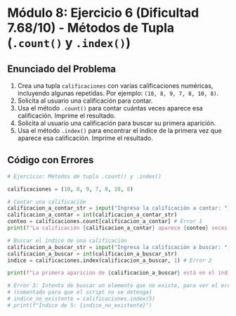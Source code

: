 # Módulo 8: Ejercicio 6 (Dificultad 7.68/10) - Métodos de Tupla (`.count()` y `.index()`)

## Enunciado del Problema

1.  Crea una tupla `calificaciones` con varias calificaciones numéricas, incluyendo algunas repetidas. Por ejemplo: `(10, 8, 9, 7, 8, 10, 8)`.
2.  Solicita al usuario una calificación para contar.
3.  Usa el método `.count()` para contar cuántas veces aparece esa calificación. Imprime el resultado.
4.  Solicita al usuario una calificación para buscar su primera aparición.
5.  Usa el método `.index()` para encontrar el índice de la primera vez que aparece esa calificación. Imprime el resultado.

## Código con Errores

```python
# Ejercicio: Métodos de tupla .count() y .index()

calificaciones = (10, 8, 9, 7, 8, 10, 8)

# Contar una calificación
calificacion_a_contar_str = input("Ingresa la calificación a contar: ")
calificacion_a_contar = int(calificacion_a_contar_str)
conteo = calificaciones.count[calificacion_a_contar] # Error 1
print(f"La calificación {calificacion_a_contar} aparece {conteo} veces.")

# Buscar el índice de una calificación
calificacion_a_buscar_str = input("Ingresa la calificación a buscar: ")
calificacion_a_buscar = int(calificacion_a_buscar_str)
indice = calificaciones.index(calificacion_a_buscar, 1) # Error 2

print(f"La primera aparición de {calificacion_a_buscar} está en el índice {indice}.")

# Error 3: Intento de buscar un elemento que no existe, para ver el error
# (comentado para que el script no se detenga)
# indice_no_existente = calificaciones.index(5)
# print(f"Índice de 5: {indice_no_existente}")
```
